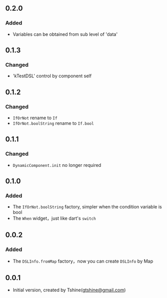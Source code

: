 ## 0.2.0
### Added
- Variables can be obtained from sub level  of 'data'

## 0.1.3
### Changed
- 'kTestDSL' control by component self

## 0.1.2
### Changed
- `IfOrNot` rename to `If`
- `IfOrNot.boolString` rename to `If.bool`

## 0.1.1
### Changed
- `DynamicComponent.init` no longer required

## 0.1.0
### Added
- The `IfOrNot.boolString` factory, simpler when the condition variable is bool
- The `When` widget，just like dart's `switch`

## 0.0.2
### Added
- The `DSLInfo.fromMap` factory，now you can create `DSLInfo` by Map

## 0.0.1

- Initial version, created by Tshine(gtshine@gmail.com)
